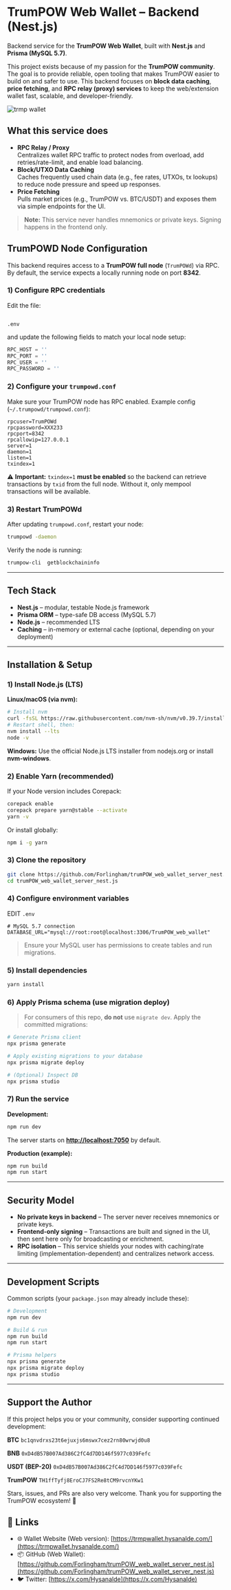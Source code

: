 
# TrumPOW Web Wallet – Backend (Nest.js)
  
Backend service for the **TrumPOW Web Wallet**, built with **Nest.js** and **Prisma (MySQL 5.7)**.

This project exists because of my passion for the **TrumPOW community**. The goal is to provide reliable, open tooling that makes TrumPOW easier to build on and safer to use. This backend focuses on **block data caching**, **price fetching**, and **RPC relay (proxy) services** to keep the web/extension wallet fast, scalable, and developer-friendly.

![trmp wallet](https://r2.hysanalde.com/trmp-image.png)

## What this service does

- **RPC Relay / Proxy**  
  Centralizes wallet RPC traffic to protect nodes from overload, add retries/rate-limit, and enable load balancing.
- **Block/UTXO Data Caching**  
  Caches frequently used chain data (e.g., fee rates, UTXOs, tx lookups) to reduce node pressure and speed up responses.
- **Price Fetching**  
  Pulls market prices (e.g., TrumPOW vs. BTC/USDT) and exposes them via simple endpoints for the UI.

> **Note:** This service never handles mnemonics or private keys. Signing happens in the frontend only.


## TrumPOWD Node Configuration

This backend requires access to a **TrumPOW full node** (`TrumPOWd`) via RPC.  
By default, the service expects a locally running node on port **8342**.

### 1) Configure RPC credentials

Edit the file:

```

.env

````

and update the following fields to match your local node setup:

```ts
RPC_HOST = '' 
RPC_PORT = ''
RPC_USER = ''
RPC_PASSWORD = ''
````

### 2) Configure your `trumpowd.conf`

Make sure your TrumPOW node has RPC enabled. Example config (`~/.trumpowd/trumpowd.conf`):

```
rpcuser=TrumPOWd
rpcpassword=XXX233
rpcport=8342
rpcallowip=127.0.0.1
server=1
daemon=1
listen=1
txindex=1
```

⚠️ **Important:**
`txindex=1` **must be enabled** so the backend can retrieve transactions by `txid` from the full node. Without it, only mempool transactions will be available.

### 3) Restart TrumPOWd

After updating `trumpowd.conf`, restart your node:

```bash
trumpowd -daemon
```

Verify the node is running:

```bash
trumpow-cli  getblockchaininfo
```


---

## Tech Stack

- **Nest.js** – modular, testable Node.js framework
- **Prisma ORM** – type-safe DB access (MySQL 5.7)
- **Node.js** – recommended LTS
- **Caching** – in-memory or external cache (optional, depending on your deployment)

---

## Installation & Setup

### 1) Install Node.js (LTS)

**Linux/macOS (via nvm):**
```bash
# Install nvm
curl -fsSL https://raw.githubusercontent.com/nvm-sh/nvm/v0.39.7/install.sh | bash
# Restart shell, then:
nvm install --lts
node -v
````

**Windows:**
Use the official Node.js LTS installer from nodejs.org or install **nvm-windows**.

### 2) Enable Yarn (recommended)

If your Node version includes Corepack:

```bash
corepack enable
corepack prepare yarn@stable --activate
yarn -v
```

Or install globally:

```bash
npm i -g yarn
```

### 3) Clone the repository

```bash
git clone https://github.com/Forlingham/trumPOW_web_wallet_server_nest.js.git
cd trumPOW_web_wallet_server_nest.js
```

### 4) Configure environment variables

EDIT  `.env` 

```env
# MySQL 5.7 connection
DATABASE_URL="mysql://root:root@localhost:3306/TrumPOW_web_wallet"

```

> Ensure your MySQL user has permissions to create tables and run migrations.

### 5) Install dependencies

```bash
yarn install
```

### 6) Apply Prisma schema (use migration **deploy**)

> For consumers of this repo, **do not** use `migrate dev`. Apply the committed migrations:

```bash
# Generate Prisma client
npx prisma generate

# Apply existing migrations to your database
npx prisma migrate deploy

# (Optional) Inspect DB
npx prisma studio
```

### 7) Run the service

**Development:**

```bash
npm run dev
```

The server starts on **[http://localhost:7050](http://localhost:7050)** by default.

**Production (example):**

```bash
npm run build
npm run start
```

---

## Security Model

* **No private keys in backend** – The server never receives mnemonics or private keys.
* **Frontend-only signing** – Transactions are built and signed in the UI, then sent here only for broadcasting or enrichment.
* **RPC isolation** – This service shields your nodes with caching/rate limiting (implementation-dependent) and centralizes network access.

---

## Development Scripts

Common scripts (your `package.json` may already include these):

```bash
# Development
npm run dev

# Build & run
npm run build
npm run start

# Prisma helpers
npx prisma generate
npx prisma migrate deploy
npx prisma studio
```

---

## Support the Author

If this project helps you or your community, consider supporting continued development:

**BTC**
`bc1qnvdrxs23t6ejuxjs6mswx7cez2rn80wrwjd0u8`

**BNB**
`0xD4dB57B007Ad386C2fC4d7DD146f5977c039Fefc`

**USDT (BEP-20)**
`0xD4dB57B007Ad386C2fC4d7DD146f5977c039Fefc`

**TrumPOW**
`TH1ffTyfj8EroCJ7FS2Re8tCM9rvcnYKw1`

Stars, issues, and PRs are also very welcome. Thank you for supporting the TrumPOW ecosystem! 🙏


## 📢 Links

- 🌐 Wallet Website (Web version): [https://trmpwallet.hysanalde.com/](https://trmpwallet.hysanalde.com/)  
- 📦 GitHub (Web Wallet): [https://github.com/Forlingham/trumPOW_web_wallet_server_nest.js](https://github.com/Forlingham/trumPOW_web_wallet_server_nest.js)  
- 🐦 Twitter: [https://x.com/Hysanalde](https://x.com/Hysanalde)
